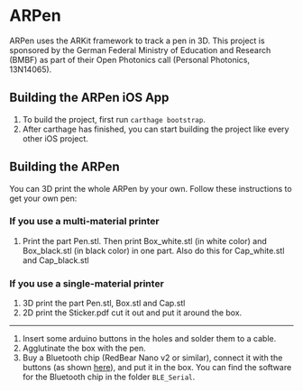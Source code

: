 # ARPen

ARPen uses the ARKit framework to track a pen in 3D. This project is sponsored by the German Federal Ministry of Education and Research (BMBF) as part of their Open Photonics call (Personal Photonics, 13N14065).

## Building the ARPen iOS App
1. To build the project, first run `carthage bootstrap`.
2. After carthage has finished, you can start building the project like every other iOS project.

## Building the ARPen
You can 3D print the whole ARPen by your own. Follow these instructions to get your own pen:

### If you use a multi-material printer

1. Print the part Pen.stl. Then print Box_white.stl (in white color) and Box_black.stl (in black color) in one part. Also do this for Cap_white.stl and Cap_black.stl

### If you use a single-material printer
1. 3D print the part Pen.stl, Box.stl and Cap.stl
2. 2D print the Sticker.pdf cut it out and put it around the box.

---

1. Insert some arduino buttons in the holes and solder them to a cable.
2. Agglutinate the box with the pen.
3. Buy a Bluetooth chip (RedBear Nano v2 or similar), connect it with the buttons (as shown [here](images/connection.pdf)), and put it in the box. You can find the software for the Bluetooth chip in the folder `BLE_Serial`.

